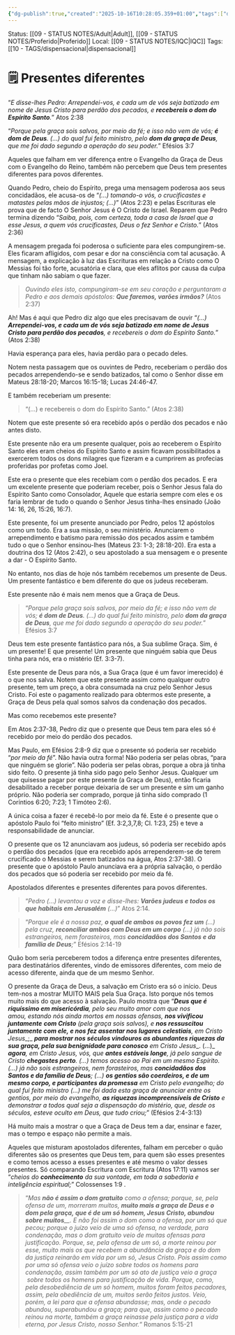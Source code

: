 ```yaml
---
{"dg-publish":true,"created":"2025-10-16T10:28:05.359+01:00","tags":["dispensacional"],"mature-status":"Adult","message_category":"Doutrinal","permalink":"/05-main-notes-permanent-zettel/presentes-diferentes/","dgPassFrontmatter":true,"noteIcon":"child","updated":"2025-10-18T20:31:14.880+01:00"}
---
```


Status: [[09 - STATUS NOTES/Adult\|Adult]], [[09 - STATUS NOTES/Proferido\|Proferido]]
Local: [[09 - STATUS NOTES/IQC\|IQC]]
Tags: [[10 - TAGS/dispensacional\|dispensacional]]
# 🗒️ Presentes diferentes

“_E disse-lhes Pedro: Arrependei-vos, e cada um de vós seja batizado em nome de Jesus Cristo para perdão dos pecados, e_ **_recebereis o dom do Espírito Santo_**_._” Atos 2:38

“_Porque pela graça sois salvos, por meio da fé; e isso não vem de vós;_ **_é dom de Deus_**_. (…)_ _do qual fui feito ministro, pelo_ **_dom da graça de Deus_**_, que me foi dado segundo a operação do seu poder._” Efésios 3:7

Aqueles que falham em ver diferença entre o Evangelho da Graça de Deus com o Evangelho do Reino, também não percebem que Deus tem presentes diferentes para povos diferentes.

Quando Pedro, cheio do Espírito, prega uma mensagem poderosa aos seus concidadãos, ele acusa-os de “_(…) tomando-o vós, o crucificastes e matastes pelas mãos de injustos; (…)_” (Atos 2:23) e pelas Escrituras ele prova que de facto O Senhor Jesus é O Cristo de Israel. Reparem que Pedro termina dizendo “_Saiba, pois, com certeza, toda a casa de Israel que a esse Jesus, a quem vós crucificastes, Deus o fez Senhor e Cristo._” (Atos 2:36)

A mensagem pregada foi poderosa o suficiente para eles compungirem-se. Eles ficaram afligidos, com pesar e dor na consciência com tal acusação. A mensagem, a explicação à luz das Escrituras em relação a Cristo como O Messias foi tão forte, acusatória e clara, que eles aflitos por causa da culpa que tinham não sabiam o que fazer.

> _Ouvindo eles isto, compungiram-se em seu coração e perguntaram a Pedro e aos demais apóstolos:_ **_Que faremos, varões irmãos?_** (Atos 2:37)

Ah! Mas é aqui que Pedro diz algo que eles precisavam de ouvir “_(…)_ **_Arrependei-vos, e cada um de vós seja batizado em nome de Jesus Cristo para perdão dos pecados_**_, e recebereis o dom do Espírito Santo._” (Atos 2:38)

Havia esperança para eles, havia perdão para o pecado deles.

Notem nesta passagem que os ouvintes de Pedro, receberiam o perdão dos pecados arrependendo-se e sendo batizados, tal como o Senhor disse em Mateus 28:18-20; Marcos 16:15-18; Lucas 24:46-47.

E também receberiam um presente:

> “(…) e recebereis o dom do Espírito Santo.” (Atos 2:38)

Notem que este presente só era recebido após o perdão dos pecados e não antes disto.

Este presente não era um presente qualquer, pois ao receberem o Espírito Santo eles eram cheios do Espírito Santo e assim ficavam possibilitados a exercerem todos os dons milagres que fizeram e a cumprirem as profecias proferidas por profetas como Joel.

Este era o presente que eles recebiam com o perdão dos pecados. E era um excelente presente que poderiam receber, pois o Senhor Jesus fala do Espírito Santo como Consolador, Aquele que estaria sempre com eles e os faria lembrar de tudo o quando o Senhor Jesus tinha-lhes ensinado (João 14: 16, 26, 15:26, 16:7).

Este presente, foi um presente anunciado por Pedro, pelos 12 apóstolos como um todo. Era a sua missão, o seu ministério. Anunciarem o arrependimento e batismo para remissão dos pecados assim e também tudo o que o Senhor ensinou-lhes (Mateus 23: 1-3; 28:18-20). Era esta a doutrina dos 12 (Atos 2:42), o seu apostolado a sua mensagem e o presente a dar - O Espírito Santo.

No entanto, nos dias de hoje nós também recebemos um presente de Deus. Um presente fantástico e bem diferente do que os judeus receberam.

Este presente não é mais nem menos que a Graça de Deus.

> “_Porque pela graça sois salvos, por meio da fé; e isso não vem de vós;_ **_é dom de Deus_**_. (…)_ _do qual fui feito ministro, pelo_ **_dom da graça de Deus_**_, que me foi dado segundo a operação do seu poder._” Efésios 3:7

Deus tem este presente fantástico para nós, a Sua sublime Graça. Sim, é um presente! E que presente! Um presente que ninguém sabia que Deus tinha para nós, era o mistério (Ef. 3:3-7).

Este presente de Deus para nós, a Sua Graça (que é um favor imerecido) é o que nos salva. Notem que este presente assim como qualquer outro presente, tem um preço, a obra consumada na cruz pelo Senhor Jesus Cristo. Foi este o pagamento realizado para obtermos este presente, a Graça de Deus pela qual somos salvos da condenação dos pecados.

Mas como recebemos este presente?

Em Atos 2:37-38, Pedro diz que o presente que Deus tem para eles só é recebido por meio do perdão dos pecados.

Mas Paulo, em Efésios 2:8-9 diz que o presente só poderia ser recebido “_por meio da fé_”. Não havia outra forma! Não poderia ser pelas obras, “para que ninguém se glorie”. Não poderia ser pelas obras, porque a obra já tinha sido feito. O presente já tinha sido pago pelo Senhor Jesus. Qualquer um que quisesse pagar por este presente (a Graça de Deus), então ficaria desabilitado a receber porque deixaria de ser um presente e sim um ganho próprio. Não poderia ser comprado, porque já tinha sido comprado (1 Coríntios 6:20; 7:23; 1 Timóteo 2:6).

A única coisa a fazer é recebê-lo por meio da fé. Este é o presente que o apóstolo Paulo foi “feito ministro” (Ef. 3:2,3,7,8; Cl. 1:23, 25) e teve a responsabilidade de anunciar.

O presente que os 12 anunciavam aos judeus, só poderia ser recebido após o perdão dos pecados (que era recebido após arrependerem-se de terem crucificado o Messias e serem batizados na água, Atos 2:37-38). O presente que o apóstolo Paulo anunciava era a própria salvação, o perdão dos pecados que só poderia ser recebido por meio da fé.

Apostolados diferentes e presentes diferentes para povos diferentes.

> “_Pedro (…) levantou a voz e disse-lhes:_ **_Varões judeus e todos os que habitais em Jerusalém_** _(…)_” Atos 2:14.

> “_Porque ele é a nossa paz,_ **_o qual de ambos os povos fez um_** _(…) pela cruz,_ **_reconciliar ambos com Deus em um corpo_** _(…) já não sois estrangeiros, nem forasteiros, mas_ **_concidadãos dos Santos e da família de Deus_**_;_” Efésios 2:14-19

Quão bom seria perceberem todos a diferença entre presentes diferentes, para destinatários diferentes, vindo de emissores diferentes, com meio de acesso diferente, ainda que de um mesmo Senhor.

O presente da Graça de Deus, a salvação em Cristo era só o início. Deus tem-nos a mostrar MUITO MAIS pela Sua Graça. Isto porque nós temos muito mais do que acesso à salvação. Paulo mostra que “**_Deus que é riquíssimo em misericórdia_**_, pelo seu muito amor com que nos amou, estando nós ainda mortos em nossas ofensas,_ **_nos vivificou juntamente_** **_com Cristo_** _(pela graça sois salvos), e_ **_nos ressuscitou juntamente com ele, e nos fez assentar nos lugares celestiais_**_,_ _em Cristo Jesus__;_ **_para mostrar nos séculos vindouros as abundantes riquezas da sua graça, pela sua benignidade para conosco_** _em Cristo Jesus__. (…)_ **_agora_**_, em Cristo Jesus, vós, que_ **_antes estáveis longe_**_, já pelo sangue de Cristo_ **_chegastes perto_**_. (…) temos acesso ao Pai em um mesmo Espírito. (…) já não sois estrangeiros, nem forasteiros, mas_ **_concidadãos dos Santos e da família de Deus_**_; (…)_ **_os gentios são coerdeiros, e de um mesmo corpo, e participantes da promessa_** _em Cristo_ _pelo evangelho; do qual fui feito ministro (…) me foi dada esta graça de anunciar entre os gentios, por meio do evangelho,_ **_as riquezas incompreensíveis de Cristo_** _e demonstrar a todos qual seja a dispensação do mistério, que, desde os séculos, esteve oculto em Deus, que tudo criou;_” (Efésios 2:4-3:13)

Há muito mais a mostrar o que a Graça de Deus tem a dar, ensinar e fazer, mas o tempo e espaço não permite a mais.

Aqueles que misturam apostolados diferentes, falham em perceber o quão diferentes são os presentes que Deus tem, para quem são esses presentes e como temos acesso a esses presentes e até mesmo o valor desses presentes. Só comparando Escritura com Escritura (Atos 17:11) vamos ser “_cheios do_ _**conhecimento**_ _da sua vontade, em toda a sabedoria e inteligência espiritual;_” Colossenses 1:9 .

> “_Mas_ _**não é assim o dom gratuito**_ _como a ofensa; porque, se, pela ofensa de um, morreram muitos,_ _**muito mais a graça de Deus e o dom pela graça, que é de um só homem, Jesus Cristo, abundou sobre muitos**__. E não foi assim o dom como a ofensa, por um só que pecou; porque o juízo veio de uma só ofensa, na verdade, para condenação, mas o dom gratuito veio de muitas ofensas para justificação. Porque, se, pela ofensa de um só, a morte reinou por esse, muito mais os que recebem a abundância da graça e do dom da justiça reinarão em vida por um só, Jesus Cristo. Pois assim como por uma só ofensa veio o juízo sobre todos os homens para condenação, assim também por um só ato de justiça veio a graça  
>  sobre todos os homens para justificação de vida. Porque, como, pela desobediência de um só homem, muitos foram feitos pecadores, assim, pela obediência de um, muitos serão feitos justos. Veio, porém, a lei para que a ofensa abundasse; mas, onde o pecado abundou, superabundou a graça; para que, assim como o pecado reinou na morte, também a graça reinasse pela justiça para a vida eterna, por Jesus Cristo, nosso Senhor._“ Romanos 5:15-21